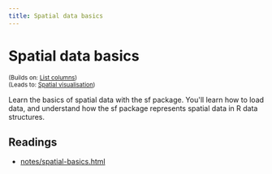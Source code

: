 ```yaml
---
title: Spatial data basics
---
```


<!-- Generated automatically from spatial-basics.yml. Do not edit by hand -->

# Spatial data basics
<small>(Builds on: [List columns](list-cols.md))</small>  
<small>(Leads to: [Spatial visualisation](spatial-vis.md))</small>

Learn the basics of spatial data with the sf package. You'll learn how
to load data, and understand how the sf package represents spatial data
in R data structures.

## Readings

  * [notes/spatial-basics.html](notes/spatial-basics.html)



